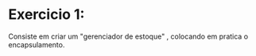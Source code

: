 # Exercicio 1:
Consiste em criar um "gerenciador de estoque" , colocando em pratica o encapsulamento.

